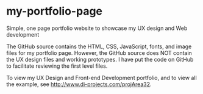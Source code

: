 # my-portfolio-page
Simple, one page portfolio website to showcase my UX design and Web development

The GitHub source contains the HTML, CSS, JavaScript, fonts, and image files for my portfolio page. However, the GitHub source does NOT contain the UX design files and working prototypes. I have put the code on GitHub to facilitate reviewing the first level files.

To view my UX Design and Front-end Development portfolio, and to view all the example, see http://www.di-projects.com/projArea32. 


